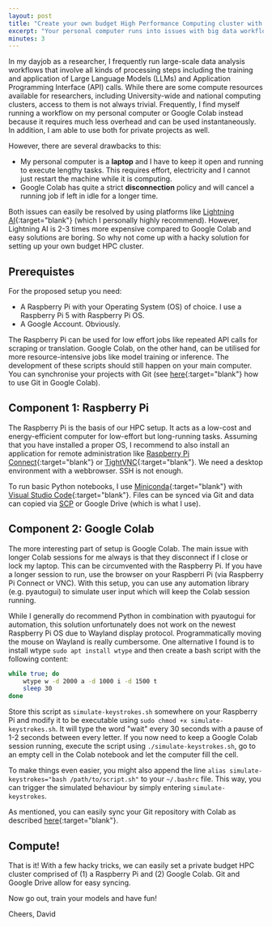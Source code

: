 ```yaml
---
layout: post
title: "Create your own budget High Performance Computing cluster with a Raspberry Pi and Google Colab"
excerpt: "Your personal computer runs into issues with big data workflows? But cloud compute resources are expensive. Then I have a solution for your problem: Your own HPC cluster based on a Raspberry Pi and Google Colab."
minutes: 3
---
```


In my dayjob as a researcher, I frequently run large-scale data analysis workflows that involve all kinds of processing steps including the training and application of Large Language Models (LLMs) and Application Programming Interface (API) calls. While there are some compute resources available for researchers, including University-wide and national computing clusters, access to them is not always trivial. Frequently, I find myself running a workflow on my personal computer or Google Colab instead because it requires much less overhead and can be used instantaneously. In addition, I am able to use both for private projects as well.

However, there are several drawbacks to this:
- My personal computer is a **laptop** and I have to keep it open and running to execute lengthy tasks. This requires effort, electricity and I cannot just restart the machine while it is computing.
- Google Colab has quite a strict **disconnection** policy and will cancel a running job if left in idle for a longer time.

Both issues can easily be resolved by using platforms like [Lightning AI](https://lightning.ai/){:target="blank"} (which I personally highly recommend). However, Lightning AI is 2-3 times more expensive compared to Google Colab and easy solutions are boring. So why not come up with a hacky solution for setting up your own budget HPC cluster.

## Prerequistes
For the proposed setup you need:
- A Raspberry Pi with your Operating System (OS) of choice. I use a Raspberry Pi 5 with Raspberry Pi OS.
- A Google Account. Obviously.

The Raspberry Pi can be used for low effort jobs like repeated API calls for scraping or translation. Google Colab, on the other hand, can be utilised for more resource-intensive jobs like model training or inference. The development of these scripts should still happen on your main computer. You can synchronise your projects with Git (see [here](https://www.hanny.dev/blog/2025/git-colab/){:target="blank"} how to use Git in Google Colab).

## Component 1: Raspberry Pi
The Raspberry Pi is the basis of our HPC setup. It acts as a low-cost and energy-efficient computer for low-effort but long-running tasks. Assuming that you have installed a proper OS, I recommend to also install an application for remote administration like [Raspberry Pi Connect](https://www.raspberrypi.com/software/connect/){:target="blank"} or [TightVNC](https://www.tightvnc.com/){:target="blank"}. We need a desktop environment with a webbrowser. SSH is not enough.

To run basic Python notebooks, I use [Miniconda](https://docs.anaconda.com/miniconda/install/){:target="blank"} with [Visual Studio Code](https://code.visualstudio.com/docs/setup/raspberry-pi){:target="blank"}. Files can be synced via Git and data can copied via [SCP](https://medium.com/@letsstartlooping/how-to-use-scp-to-copy-files-over-ssh-7cdd604f7c30) or Google Drive (which is what I use).

## Component 2: Google Colab
The more interesting part of setup is Google Colab. The main issue with longer Colab sessions for me always is that they disconnect if I close or lock my laptop. This can be circumvented with the Raspberry Pi. If you have a longer session to run, use the browser on your Raspberri Pi (via Raspberry Pi Connect or VNC). With this setup, you can use any automation library (e.g. pyautogui) to simulate user input which will keep the Colab session running.

While I generally do recommend Python in combination with pyautogui for automation, this solution unfortunately does not work on the newest Raspberry Pi OS due to Wayland display protocol. Programmatically moving the mouse on Wayland is really cumbersome. One alternative I found is to install wtype `sudo apt install wtype` and then create a bash script with the following content:

```bash
while true; do
    wtype w -d 2000 a -d 1000 i -d 1500 t
    sleep 30
done
```

Store this script as `simulate-keystrokes.sh` somewhere on your Raspberry Pi and modify it to be executable using `sudo chmod +x simulate-keystrokes.sh`. It will type the word "wait" every 30 seconds with a pause of 1-2 seconds between every letter. If you now need to keep a Google Colab session running, execute the script using `./simulate-keystrokes.sh`, go to an empty cell in the Colab notebook and let the computer fill the cell.

To make things even easier, you might also append the line `alias simulate-keystrokes="bash /path/to/script.sh"` to your `~/.bashrc` file. This way, you can trigger the simulated behaviour by simply entering `simulate-keystrokes`.

As mentioned, you can easily sync your Git repository with Colab as described [here](https://www.hanny.dev/blog/2025/git-colab/){:target="blank"}.

## Compute!
That is it! With a few hacky tricks, we can easily set a private budget HPC cluster comprised of (1) a Raspberry Pi and (2) Google Colab. Git and Google Drive allow for easy syncing.

Now go out, train your models and have fun!

Cheers,
David